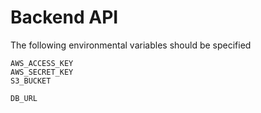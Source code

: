 # Backend API

The following environmental variables should be specified

```
AWS_ACCESS_KEY
AWS_SECRET_KEY
S3_BUCKET

DB_URL
```
